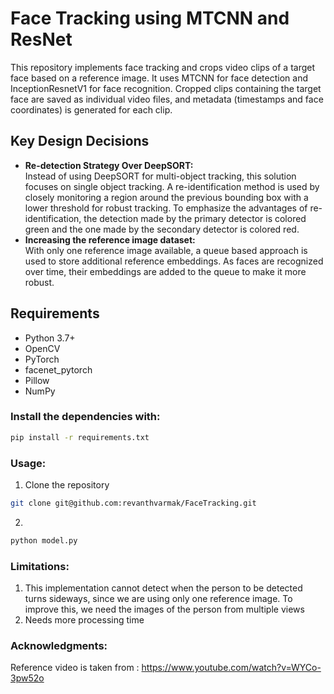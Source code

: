 # Face Tracking using MTCNN and ResNet

This repository implements face tracking and crops video clips of a target face based on a reference image. It uses MTCNN for face detection and InceptionResnetV1 for face recognition. Cropped clips containing the target face are saved as individual video files, and metadata (timestamps and face coordinates) is generated for each clip.

## Key Design Decisions
* **Re-detection Strategy Over DeepSORT:**  
  Instead of using DeepSORT for multi-object tracking, this solution focuses on single object tracking. A re-identification method is used by closely monitoring a region around the previous bounding box with a lower threshold for robust tracking.
  To emphasize the advantages of re-identification, the detection made by the primary detector is colored green and the one made by the secondary detector is colored red.
* **Increasing the reference image dataset:**  
  With only one reference image available, a queue based approach is used to store additional reference embeddings. As faces are recognized over time, their embeddings are added to the queue to make it more robust.

## Requirements
* Python 3.7+
* OpenCV
* PyTorch
* facenet_pytorch
* Pillow
* NumPy

### Install the dependencies with:

```bash
pip install -r requirements.txt
```

### Usage:
1. Clone the repository
```bash
git clone git@github.com:revanthvarmak/FaceTracking.git
```
2.
```bash
python model.py
```

### Limitations:
1. This implementation cannot detect when the person to be detected turns sideways, since we are using only one reference image. To improve this, we need the images of the person from multiple views
2. Needs more processing time


### Acknowledgments:
Reference video is taken from : https://www.youtube.com/watch?v=WYCo-3pw52o

